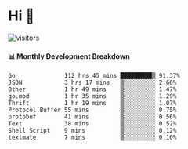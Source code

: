 # Hi 👋
 
![visitors](https://visitor-badge.glitch.me/badge?page_id=sorcererxw.sorcererx)

#### 📊 Monthly Development Breakdown

<!--START_SECTION:waka-->
```text
Go              112 hrs 45 mins █████████▒ 91.37%
JSON            3 hrs 17 mins   ▒░░░░░░░░░ 2.66%
Other           1 hr 49 mins    ▒░░░░░░░░░ 1.47%
go.mod          1 hr 35 mins    ▒░░░░░░░░░ 1.29%
Thrift          1 hr 19 mins    ▒░░░░░░░░░ 1.07%
Protocol Buffer 55 mins         ▒░░░░░░░░░ 0.75%
protobuf        41 mins         ▒░░░░░░░░░ 0.56%
Text            38 mins         ▒░░░░░░░░░ 0.52%
Shell Script    9 mins          ▒░░░░░░░░░ 0.12%
textmate        7 mins          ▒░░░░░░░░░ 0.10%
```
<!--END_SECTION:waka-->
